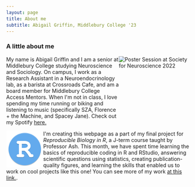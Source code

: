```yaml
---
layout: page
title: About me
subtitle: Abigail Griffin, Middlebury College '23
---
```


### A little about me
<img src="assets/img/abbyposter.png" alt="Poster Session at Society for Neuroscience 2022" style="float:right;width:200px;height:200px;">


My name is Abigail Griffin and I am a senior at Middlebury College studying Neuroscience and Sociology. On campus, I work as a Research Assistant in a Neuroendocrinology lab, as a barista at Crossroads Cafe, and am a board member for Middlebury College Access Mentors.
When I'm not in class, I love spending my time running or biking and listening to music (specifically SZA, Florence + the Machine, and Spacey Jane). Check out my Spotify [here.](https://open.spotify.com/user/abigail.griffin-us?si=15e2fc5ce7b84657)
    

<img src="assets/img/rstudio-icon.png" alt="R Studio icon" style="float:left;width:100px;height:100px;">

I'm creating this webpage as a part of my final project for *Reproducible Biology in R*, a J-term course taught by Professor Ash. This month, we have spent time learning the basics of reproducible coding in R and RStudio, answering scientific questions using statistics, creating publication-quality figures, and learning the skills that enabled us to work on cool projects like this one! You can see more of my work [at this link.](https://abbygriffin4.github.io/bio_1007a/).


